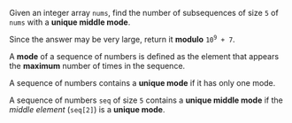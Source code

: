 Given an integer array `nums`, find the number of subsequences of size `5` of `nums` with a **unique middle mode**.

Since the answer may be very large, return it **modulo** <code>10<sup>9</sup> + 7</code>.

A **mode** of a sequence of numbers is defined as the element that appears the **maximum** number of times in the sequence.

A sequence of numbers contains a **unique mode** if it has only one mode.

A sequence of numbers `seq` of size `5` contains a **unique middle mode** if the *middle element* (`seq[2]`) is a **unique mode**.